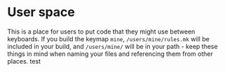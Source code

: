# User space

This is a place for users to put code that they might use between keyboards. If you build the keymap `mine`, `/users/mine/rules.mk` will be included in your build, and `/users/mine/` will be in your path - keep these things in mind when naming your files and referencing them from other places.
test
